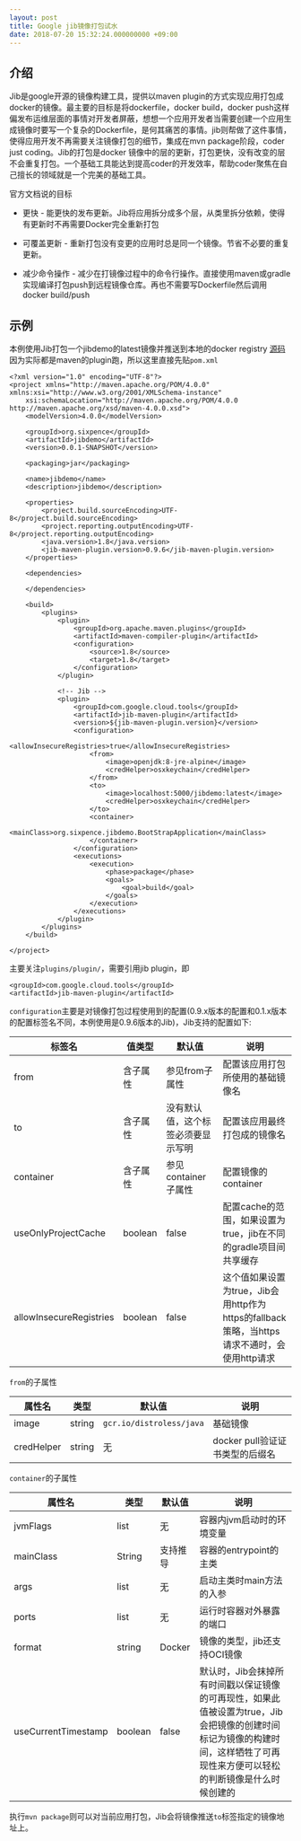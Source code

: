 ```yaml
---
layout: post
title: Google jib镜像打包试水
date: 2018-07-20 15:32:24.000000000 +09:00
---
```


## 介绍

Jib是google开源的镜像构建工具，提供以maven plugin的方式实现应用打包成docker的镜像。最主要的目标是将dockerfile，docker build，docker push这样偏发布运维层面的事情对开发者屏蔽，想想一个应用开发者当需要创建一个应用生成镜像时要写一个复杂的Dockerfile，是何其痛苦的事情。jib则帮做了这件事情，使得应用开发不再需要关注镜像打包的细节，集成在mvn package阶段，coder just coding。Jib的打包是docker 镜像中的层的更新，打包更快，没有改变的层不会重复打包。一个基础工具能达到提高coder的开发效率，帮助coder聚焦在自己擅长的领域就是一个完美的基础工具。

官方文档说的目标

* 更快 - 能更快的发布更新。Jib将应用拆分成多个层，从类里拆分依赖，使得有更新时不再需要Docker完全重新打包

* 可覆盖更新 - 重新打包没有变更的应用时总是同一个镜像。节省不必要的重复更新。

* 减少命令操作 - 减少在打镜像过程中的命令行操作。直接使用maven或gradle实现编译打包push到远程镜像仓库。再也不需要写Dockerfile然后调用docker build/push

## 示例

本例使用Jib打包一个jibdemo的latest镜像并推送到本地的docker registry [源码](https://github.com/geksong/jibdemo)
因为实际都是maven的plugin跑，所以这里直接先贴```pom.xml```

```
<?xml version="1.0" encoding="UTF-8"?>
<project xmlns="http://maven.apache.org/POM/4.0.0" xmlns:xsi="http://www.w3.org/2001/XMLSchema-instance"
	xsi:schemaLocation="http://maven.apache.org/POM/4.0.0 http://maven.apache.org/xsd/maven-4.0.0.xsd">
	<modelVersion>4.0.0</modelVersion>

	<groupId>org.sixpence</groupId>
	<artifactId>jibdemo</artifactId>
	<version>0.0.1-SNAPSHOT</version>

	<packaging>jar</packaging>

	<name>jibdemo</name>
	<description>jibdemo</description>

	<properties>
		<project.build.sourceEncoding>UTF-8</project.build.sourceEncoding>
		<project.reporting.outputEncoding>UTF-8</project.reporting.outputEncoding>
		<java.version>1.8</java.version>
		<jib-maven-plugin.version>0.9.6</jib-maven-plugin.version>
	</properties>

	<dependencies>

	</dependencies>

	<build>
		<plugins>
			<plugin>
				<groupId>org.apache.maven.plugins</groupId>
				<artifactId>maven-compiler-plugin</artifactId>
				<configuration>
					<source>1.8</source>
					<target>1.8</target>
				</configuration>
			</plugin>

			<!-- Jib -->
			<plugin>
				<groupId>com.google.cloud.tools</groupId>
				<artifactId>jib-maven-plugin</artifactId>
				<version>${jib-maven-plugin.version}</version>
				<configuration>
					<allowInsecureRegistries>true</allowInsecureRegistries>
					<from>
						<image>openjdk:8-jre-alpine</image>
						<credHelper>osxkeychain</credHelper>
					</from>
					<to>
						<image>localhost:5000/jibdemo:latest</image>
						<credHelper>osxkeychain</credHelper>
					</to>
					<container>
						<mainClass>org.sixpence.jibdemo.BootStrapApplication</mainClass>
					</container>
				</configuration>
				<executions>
					<execution>
						<phase>package</phase>
						<goals>
							<goal>build</goal>
						</goals>
					</execution>
				</executions>
			</plugin>
		</plugins>
	</build>

</project>

```

主要关注```plugins/plugin/```，需要引用jib plugin，即
```
<groupId>com.google.cloud.tools</groupId>
<artifactId>jib-maven-plugin</artifactId>
```

```configuration```主要是对镜像打包过程使用到的配置(0.9.x版本的配置和0.1.x版本的配置标签名不同，本例使用是0.9.6版本的Jib)，Jib支持的配置如下:

|标签名|值类型|默认值|说明|
|---|---|---|---|
|from|含子属性|参见from子属性|配置该应用打包所使用的基础镜像名|
|to|含子属性|没有默认值，这个标签必须要显示写明|配置该应用最终打包成的镜像名|
|container|含子属性|参见container子属性|配置镜像的container|
|useOnlyProjectCache|boolean|false|配置cache的范围，如果设置为true，jib在不同的gradle项目间共享缓存|
|allowInsecureRegistries|boolean|false|这个值如果设置为true，Jib会用http作为https的fallback策略，当https请求不通时，会使用http请求|

```from```的子属性

|属性名|类型|默认值|说明|
|---|---|---|---|
|image|string|```gcr.io/distroless/java```|基础镜像|
|credHelper|string|无|docker pull验证证书类型的后缀名|

```container```的子属性

|属性名|类型|默认值|说明|
|---|---|---|---|
|jvmFlags|list|无|容器内jvm启动时的环境变量|
|mainClass|String|支持推导|容器的entrypoint的主类|
|args|list|无|启动主类时main方法的入参|
|ports|list|无|运行时容器对外暴露的端口|
|format|string|Docker|镜像的类型，jib还支持OCI镜像|
|useCurrentTimestamp|boolean|false|默认时，Jib会抹掉所有时间戳以保证镜像的可再现性，如果此值被设置为true，Jib会把镜像的创建时间标记为镜像的构建时间，这样牺牲了可再现性来方便可以轻松的判断镜像是什么时候创建的|

执行```mvn package```则可以对当前应用打包，Jib会将镜像推送```to```标签指定的镜像地址上。
